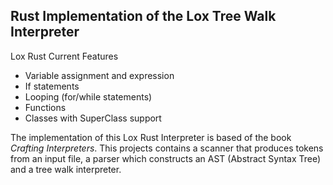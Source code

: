 <h2>Rust Implementation of the Lox Tree Walk Interpreter</h2>

Lox Rust Current Features

<ul>
  <li>Variable assignment and expression</li>
  <li>If statements</li>
  <li>Looping (for/while statements)</li>
  <li>Functions</li>
  <li>Classes with SuperClass support</li>
</ul>

The implementation of this Lox Rust Interpreter is based of the book *Crafting Interpreters*. This projects contains a scanner that produces tokens from an input file, a parser which constructs an AST (Abstract Syntax Tree) and a tree walk interpreter. 
